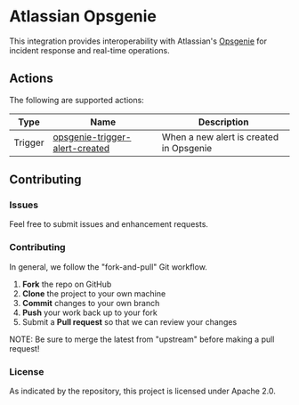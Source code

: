 # Atlassian Opsgenie

This integration provides interoperability with Atlassian's
[Opsgenie](https://www.atlassian.com/software/opsgenie) for incident response and real-time
operations.

## Actions

The following are supported actions: 

|   Type    |  Name                                 | Description                             | 
|-----------|---------------------------------------|-----------------------------------------|
| Trigger      | [opsgenie-trigger-alert-created](/triggers/opsgenie-trigger-alert-created)  | When a new alert is created in Opsgenie | 

## Contributing

### Issues

Feel free to submit issues and enhancement requests.

### Contributing

In general, we follow the "fork-and-pull" Git workflow.

 1. **Fork** the repo on GitHub
 2. **Clone** the project to your own machine
 3. **Commit** changes to your own branch
 4. **Push** your work back up to your fork
 5. Submit a **Pull request** so that we can review your changes

NOTE: Be sure to merge the latest from "upstream" before making a pull request!

### License

As indicated by the repository, this project is licensed under Apache 2.0.
